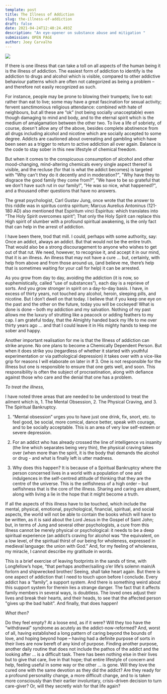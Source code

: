 ```yaml
---
template: post
title: The Illness of Addiction
slug: the-illness-of-addiction
draft: false
date: 2021-04-24T12:40:24.493Z
description: "An eye-opener on substance abuse and mitigation "
submission: OPEN PAGE
author: Joey Carvalho
---
```

![](/media/chase-fade-fvuv8dlkusi-unsplash.jpeg)

If there is one illness that can take a toll on all aspects of the human being it is the illness of addiction. The easiest form of addiction to identify is the addiction to drugs and alcohol which is visible, compared to other addictive behaviour patterns which are often not categorized as being a problem – and therefore not easily recognized as such.

For instance, people may be prone to blowing their trumpets; live to eat: rather than eat to live; some may have a great fascination for sexual activity; fervent sanctimonious religious attendance: combined with hate of neighbours, but all these are “ok” (not being socially unacceptable) even though damaging to mind and body, and to the eternal spirit which is the medium of amalgamation between the other two. To live a life of sobriety, of course, doesn't allow any of the above, besides complete abstinence from all drugs including alcohol and nicotine which are socially accepted to some degree. Addicts are cautioned about overeating and gambling which have been seen as a trigger to return to active addiction all over again. Balance is the code to stay sober in this new lifestyle of chemical freedom.

But when it comes to the conspicuous consumption of alcohol and other mood-changing, mind-altering chemicals every single aspect thereof is visible, and the recluse (for that is what the addict becomes) is targeted with "Why can't they do it decently and in moderation?", "Why have they to disgrace the good family they come from?", "We have to be so grateful that we don't have such rut in our family!", "He was so nice, what happened?", and a thousand other questions that have no answers.

The great psychologist, Carl Gustav Jung, once wrote that the answer to this riddle was in spiritus contra spiritum; Marcus Aurelius Antoninus (121-180 AD) also mentioned that Espiritum vinci Espiritus: which translates into “The Holy Spirit overcomes spirit”; That only the Holy Spirit can replace this High spirit of slumber with a profound spiritual awakening, is the only fact that can help in the arrest of addiction.

I have been there, trod that mill. I could, perhaps with some authority, say: Once an addict, always an addict. But that would not be the entire truth. That would also be a strong discouragement to anyone who wishes to get out of that rut. We need, however, to recognise it, and accept it in our mind, that it is an illness. An illness that may not have a cure … but, certainly, with help from above and from those around us, (and believe me, there’s help that is sometimes waiting for your call for help) it can be arrested.

As you grow from day to day, avoiding the addiction (it is now, so euphemistically, called “use of substances”), each day is a reprieve of sorts. And you grow stronger in spirit on a day-to-day basis. I have, in excess of thirty years, not touched any alcohol, heroin, sleeping pills, and nicotine. But I don’t dwell on that today. I believe that if you keep one eye on the past and the other on the future, today you will be cockeyed! What is done is done – both my addiction and my salvation. Nothing of my past allows me the luxury of strutting like a peacock or adding feathers to my cap. I am grateful today, that the Almighty handed back my life to me over thirty years ago … and that I could leave it in His mighty hands to keep me sober and happy.

Another important realisation for me is that the Illness of addiction can strike anyone. No one plans to become a Chemically Dependent Person. But when it does strike you (regardless of whether it started with youthful experimentation or via pathological depression) it takes over with a vice-like grip for reasons I will elaborate on later in # 3. One is not responsible for the illness but one is responsible to ensure that one gets well, and soon. This responsibility is often the subject of procrastination, along with defiance against those who care and the denial that one has a problem.

*To treat the illness,*

I have noted three areas that are needed to be understood to treat the ailment which is, 1. The Mental Obsession, 2. The Physical Craving, and 3. The Spiritual Bankruptcy.

1. “Mental obsession” urges you to have just one drink, fix, snort, etc. to feel good, be social, more comical, dance better, speak with courage, and to be socially acceptable. This is an area of very low self-esteem or severe depression.

2. For an addict who has already crossed the line of intelligence vs insanity (the line which separates being very thin), the physical craving takes over (when more than the spirit, it is the body that demands the alcohol or drug - and what is finally left is utter madness.

3. Why does this happen? It is because of a Spiritual Bankruptcy where the person concerned lives in a world with a population of one and indulgences in the self-centred attitude of thinking that they are the centre of the universe. This is the selfishness of a high order – but selfishness that is the core of the illness. Sharing and caring are absent, along with living a lie in the hope that it might become a truth.

If all the aspects of this illness have to be touched, which include the mental, physical, emotional, psychological, financial, spiritual, and social aspects, the world will not be able to contain the books which will have to be written, as it is said about the Lord Jesus in the Gospel of Saint John; but, in terms of Jung and several other psychologists, a cure from this illness cannot be merely physical or psychological: it needs to be a deep spiritual experience (an addict’s craving for alcohol was “the equivalent, on a low level, of the spiritual thirst of our being for wholeness, expressed in medieval language: the union with God.” And, for my feeling of wholeness, my miracle, I cannot describe my gratitude in words.

This is a brief exercise of leaving footprints in the sands of time, with Longfellow’s hope, “that perhaps another/sailing o’er life’s solemn main/A forlorn and shipwrecked brother/ Seeing, shall take heart again. But there is one aspect of addiction that I need to touch upon before I conclude. Every addict has a “family”, a support system. And there is something weird about this support system for therein lies a strange danger. The fact that it affects family members in several ways, is doubtless. The loved ones adjust their lives and break their hearts, and their heads, to see that the affected person "gives up the bad habit". And finally, that does happen!

*What then?*

Do they feel empty? At a loose end, as if it were? Will they too have the “withdrawal” syndrome as acutely as the addict-now-reformed? And, worst of all, having established a long pattern of caring beyond the bounds of love, and hoping beyond hope – having had a definite purpose of sorts in their lives are now bereft of any kind of purpose. Finding another purpose, another daily routine that does not include the pathos of the addict and the looking after … is a difficult task. There has been nothing else in their lives but to give that care, live in that hope; that entire lifestyle of concern and help, feeling useful in some way or the other … is gone. Will they love the cured one with the same devotion as they did the addict? Are they ready for a profound personality change, a more difficult change, and to is taken more consciously than their earlier involuntary, crisis-driven decision to turn care-giver? Or, will they secretly wish for that life again?